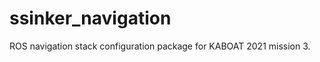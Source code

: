 # ssinker_navigation

ROS navigation stack configuration package for KABOAT 2021 mission 3. </br>



